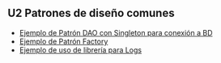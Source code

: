 ## U2 Patrones de diseño comunes

* [Ejemplo de Patrón DAO con Singleton para conexión a BD](U2_Patrones_de_diseño_comunes/Patrones/DAO/)
* [Ejemplo de Patrón Factory](U2_Patrones_de_diseño_comunes/Patrones/FactoryAnimales/)
* [Ejemplo de uso de librería para Logs](U2_Patrones_de_diseño_comunes/Logs/Log4J/)



